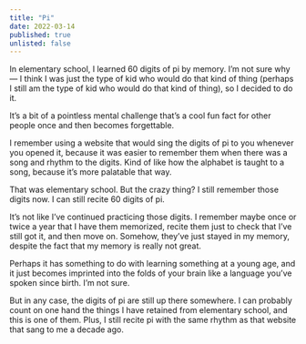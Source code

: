 ```yaml
---
title: "Pi"
date: 2022-03-14
published: true
unlisted: false
---
```


In elementary school, I learned 60 digits of pi by memory. I’m not sure why — I think I was just the type of kid who would do that kind of thing (perhaps I still am the type of kid who would do that kind of thing), so I decided to do it.

It’s a bit of a pointless mental challenge that’s a cool fun fact for other people once and then becomes forgettable.

I remember using a website that would sing the digits of pi to you whenever you opened it, because it was easier to remember them when there was a song and rhythm to the digits. Kind of like how the alphabet is taught to a song, because it’s more palatable that way.

That was elementary school. But the crazy thing? I still remember those digits now. I can still recite 60 digits of pi.

It’s not like I’ve continued practicing those digits. I remember maybe once or twice a year that I have them memorized, recite them just to check that I’ve still got it, and then move on. Somehow, they’ve just stayed in my memory, despite the fact that my memory is really not great.

Perhaps it has something to do with learning something at a young age, and it just becomes imprinted into the folds of your brain like a language you’ve spoken since birth. I’m not sure.

But in any case, the digits of pi are still up there somewhere. I can probably count on one hand the things I have retained from elementary school, and this is one of them. Plus, I still recite pi with the same rhythm as that website that sang to me a decade ago.

